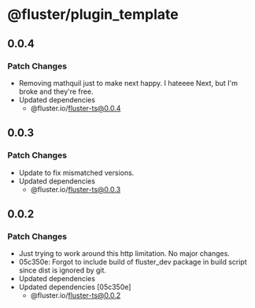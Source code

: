 # @fluster/plugin_template

## 0.0.4

### Patch Changes

- Removing mathquil just to make next happy. I hateeee Next, but I'm broke and they're free.
- Updated dependencies
  - @fluster.io/fluster-ts@0.0.4

## 0.0.3

### Patch Changes

- Update to fix mismatched versions.
- Updated dependencies
  - @fluster.io/fluster-ts@0.0.3

## 0.0.2

### Patch Changes

- Just trying to work around this http limitation. No major changes.
- 05c350e: Forgot to include build of fluster_dev package in build script since dist is ignored by git.
- Updated dependencies
- Updated dependencies [05c350e]
  - @fluster.io/fluster-ts@0.0.2
